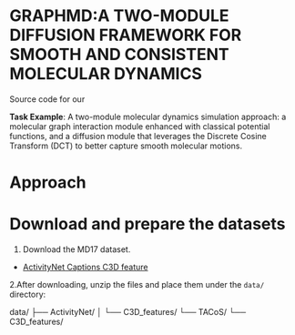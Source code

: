 # GRAPHMD:A TWO-MODULE DIFFUSION FRAMEWORK FOR SMOOTH AND CONSISTENT MOLECULAR DYNAMICS
Source code for our 

**Task Example**: A two-module molecular dynamics simulation approach: a molecular graph interaction module enhanced with classical potential functions, and a diffusion module that leverages the Discrete Cosine Transform (DCT) to better capture smooth molecular motions.

# Approach

# Download and prepare the datasets
1. Download the MD17 dataset.

- [ActivityNet Captions C3D feature](https://example.com/ActivityNet_C3D.zip)

2.After downloading, unzip the files and place them under the `data/` directory:

data/
├── ActivityNet/
│   └── C3D_features/
└── TACoS/
    └── C3D_features/



